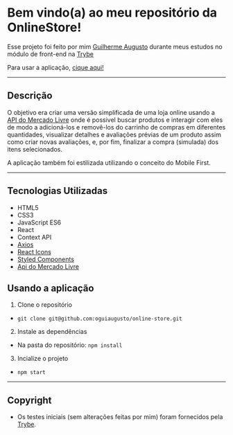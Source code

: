 # Bem vindo(a) ao meu repositório da OnlineStore!

Esse projeto foi feito por mim [Guilherme Augusto](https://github.com/oguiaugusto) durante meus estudos no módulo de front-end na [Trybe](https://www.betrybe.com/)

Para usar a aplicação, [cique aqui!](https://oguiaugusto.github.io/online-store)

---

## Descrição

O objetivo era criar uma versão simplificada de uma loja online usando a [API do Mercado Livre](https://developers.mercadolivre.com.br/pt_br/api-docs-pt-br) onde é possivel buscar produtos e interagir com eles de modo a adicioná-los e removê-los do carrinho de compras em diferentes quantidades, visualizar detalhes e avaliações prévias de um produto assim como criar novas avaliações, e, por fim, finalizar a compra (simulada) dos itens selecionados.

A aplicação também foi estilizada utilizando o conceito do Mobile First.

---

## Tecnologias Utilizadas

  - HTML5
  - CSS3
  - JavaScript ES6
  - React
  - Context API
  - [Axios](https://axios-http.com/ptbr/docs/example)
  - [React Icons](https://react-icons.github.io/react-icons/)
  - [Styled Components](styled-components.com)
  - [Api do Mercado Livre](https://developers.mercadolivre.com.br/pt_br/api-docs-pt-br)

## Usando a aplicação

1. Clone o repositório
  * `git clone git@github.com:oguiaugusto/online-store.git`

2. Instale as dependências
  * Na pasta do repositório: `npm install`

3. Incialize o projeto
  * `npm start`

---

## Copyright

  - Os testes iniciais (sem alterações feitas por mim) foram fornecidos pela [Trybe](https://www.betrybe.com/).